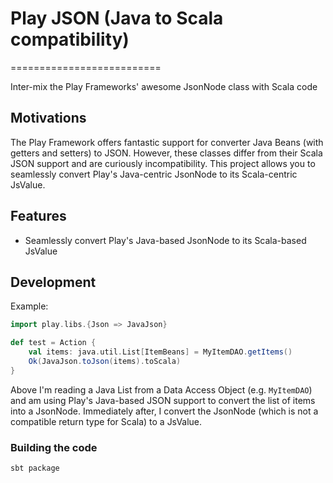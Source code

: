 # Play JSON (Java to Scala compatibility)
==========================

Inter-mix the Play Frameworks' awesome JsonNode class with Scala code

## Motivations

The Play Framework offers fantastic support for converter Java Beans (with getters and setters) to JSON. However,
these classes differ from their Scala JSON support and are curiously incompatibility. This project allows you to
seamlessly convert Play's Java-centric JsonNode to its Scala-centric JsValue.

## Features

* Seamlessly convert Play's Java-based JsonNode to its Scala-based JsValue

## Development

Example:

```scala
import play.libs.{Json => JavaJson}

def test = Action {
    val items: java.util.List[ItemBeans] = MyItemDAO.getItems()
    Ok(JavaJson.toJson(items).toScala)
}
```

Above I'm reading a Java List from a Data Access Object (e.g. `MyItemDAO`) and am using Play's Java-based JSON support
to convert the list of items into a JsonNode. Immediately after, I convert the JsonNode (which is not a compatible return
type for Scala) to a JsValue.

### Building the code

```bash
sbt package
```

